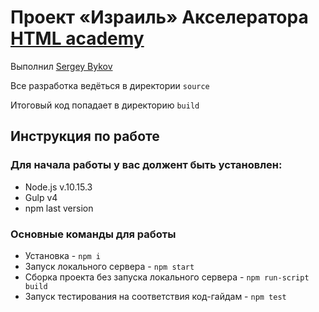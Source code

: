 # Проект «Израиль» Акселератора [HTML academy](https://l.htmlacademy.ru/accelerator)
Выполнил [Sergey Bykov](https://htmlacademy.ru/profile/dreadboy)

Все разработка ведёться в директории `source`

Итоговый код попадает в директорию `build`

## Инструкция по работе
### Для начала работы у вас должент быть установлен:
* Node.js v.10.15.3
* Gulp v4
* npm last version
### Основные команды для работы
* Установка - `npm i`
* Запуск локального сервера - `npm start`
* Сборка проекта без запуска локального сервера - `npm run-script build`
* Запуск тестирования на соответствия код-гайдам - `npm test`
